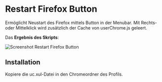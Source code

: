 # Restart Firefox Button
Ermöglicht Neustart des Firefox mittels Button in der Menubar. Mit Rechts- oder Mittelklick wird zusätzlich 
der Cache von userChrome.js geleert.

Das **Ergebnis des Skripts**:

![Screenshot Restart Firefox Button](https://github.com/ardiman/userChrome.js/raw/master/restartfirefoxbutton/scr_restartbutton.png)

## Installation
Kopiere die uc.xul-Datei in den Chromeordner des Profils.

